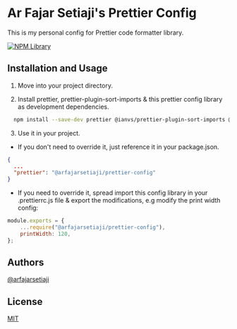 # Ar Fajar Setiaji's Prettier Config

This is my personal config for Prettier code formatter library.

[![NPM Library](https://img.shields.io/npm/v/@arfajarsetiaji/prettier-config?style=flat-square)](https://www.npmjs.com/package/@arfajarsetiaji/prettier-config)

## Installation and Usage

1. Move into your project directory.

2. Install prettier, prettier-plugin-sort-imports & this prettier config library as development dependencies.

```bash
  npm install --save-dev prettier @ianvs/prettier-plugin-sort-imports @arfajarsetiaji/prettier-config
```

3. Use it in your project.

- If you don't need to override it, just reference it in your package.json.

```json
{
  ...
  "prettier": "@arfajarsetiaji/prettier-config"
}
```

- If you need to override it, spread import this config library in your .prettierrc.js file & export the modifications, e.g modify the print width config:

```js
module.exports = {
	...require("@arfajarsetiaji/prettier-config"),
	printWidth: 120,
};
```

## Authors

[@arfajarsetiaji](https://www.github.com/arfajarsetiaji)

## License

[MIT](https://github.com/arfajarsetiaji/prettier-config/blob/main/LICENSE)

